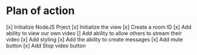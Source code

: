 # Plan of action

[x] Initialize NodeJS Prject
[x] Initialize the view
[x] Create a room ID
[x] Add ability to view our own video
[] Add ability to allow others to stream their video
[x] Add styling
[x] Add the ability to create messages
[x] Add mute button
[x] Add Stop video button
